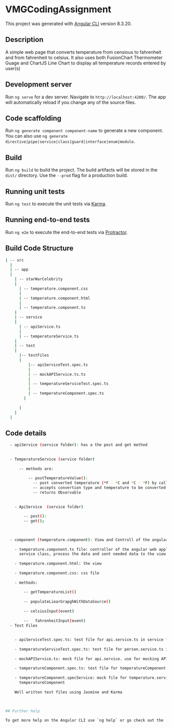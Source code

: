 # VMGCodingAssignment
 
This project was generated with [Angular CLI](https://github.com/angular/angular-cli) version 8.3.20.

## Description

A simple web page that converts temperature from censious to fahrenheit and from fahrenheit to celsius. It also uses both FusionChart Thermometer Guage and ChartJS Line Chart to display all temperature records entered by user(s)

## Development server

Run `ng serve` for a dev server. Navigate to `http://localhost:4200/`. The app will automatically reload if you change any of the source files.

## Code scaffolding

Run `ng generate component component-name` to generate a new component. You can also use `ng generate directive|pipe|service|class|guard|interface|enum|module`.

## Build

Run `ng build` to build the project. The build artifacts will be stored in the `dist/` directory. Use the `--prod` flag for a production build.

## Running unit tests

Run `ng test` to execute the unit tests via [Karma](https://karma-runner.github.io).

## Running end-to-end tests

Run `ng e2e` to execute the end-to-end tests via [Protractor](http://www.protractortest.org/).

## Build Code Structure
```bash
| -- src
  |
  | -- app 
  |
    | -- starWarCelebrity
    | 
      | -- temperature.component.css
      |
      | -- temperature.component.html
      |
      | -- temperature.component.ts
    |
    | -- service
    |
      | -- apiService.ts
      |
      | -- temperatureService.ts
    |  
    | -- test
    |
      |-- testFiles
      |
          |-- apiServiceTest.spec.ts
          |
          | -- mockAPIService.ts.ts
          |
          | -- temperatureServiceTest.spec.ts
          |
          | -- temperatureComponent.spec.ts
        |
        
      |
    |
  |
  ```

## Code details
```bash
  - apiService (service folder): has a the post and get method
  
  
  - TemperatureService (service folder) 
  
      -- methods are:
      
          -- postTemperatureValue(): 
            -- post converted temperature (*F - *C and *C - *F) by calling post method in APISerice
            -- accepts convertion type and temperature to be converted as parameters
            -- returns Observable
          
   
    - ApiService  (service folder)
   
        -- post(): 
        -- get();
        
        

  - component (temperature.component): View and Controll of the angular application
    
    - temperature.component.ts file: controller of the angular web applications. fecthes data from database through temperature       
      service class, process the data and sent needed data to the view for display
    
    - temperature.component.html: the view
    
    - temperature.component.css: css file
    
    - methods:
    
        -- getTemperatureList()
        
        -- populateLiearGrapghWithDataSource()
        
        -- celsiusInput(event)
        
        --   fahrenheitInput(event)
  - Test Files
    
    
    - apiServiceTest.spec.ts: test file for api.service.ts in service folder
    
    - temperatureServiceTest.spec.ts: test file for person.service.ts in service folder
    
    - mockAPIService.ts: mock file for api.service. use for mocking APIService in PersonService
    
    - temperatureComponent.spec.ts: test file for temperatureComponent.ts 
    
    - temperatureComponent.specService: mock file for temperature.service. use for mocking TemperatureService when testing 
      temperatureComponent
    
    Well written test files using Jasmine and Karma
    
     
      
## Further help

To get more help on the Angular CLI use `ng help` or go check out the [Angular CLI README](https://github.com/angular/angular-cli/blob/master/README.md).
